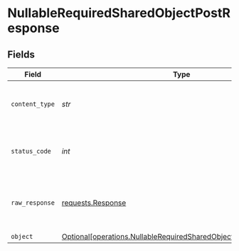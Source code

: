 # NullableRequiredSharedObjectPostResponse


## Fields

| Field                                                                                                                                        | Type                                                                                                                                         | Required                                                                                                                                     | Description                                                                                                                                  |
| -------------------------------------------------------------------------------------------------------------------------------------------- | -------------------------------------------------------------------------------------------------------------------------------------------- | -------------------------------------------------------------------------------------------------------------------------------------------- | -------------------------------------------------------------------------------------------------------------------------------------------- |
| `content_type`                                                                                                                               | *str*                                                                                                                                        | :heavy_check_mark:                                                                                                                           | HTTP response content type for this operation                                                                                                |
| `status_code`                                                                                                                                | *int*                                                                                                                                        | :heavy_check_mark:                                                                                                                           | HTTP response status code for this operation                                                                                                 |
| `raw_response`                                                                                                                               | [requests.Response](https://requests.readthedocs.io/en/latest/api/#requests.Response)                                                        | :heavy_check_mark:                                                                                                                           | Raw HTTP response; suitable for custom response parsing                                                                                      |
| `object`                                                                                                                                     | [Optional[operations.NullableRequiredSharedObjectPostResponseBody]](../../models/operations/nullablerequiredsharedobjectpostresponsebody.md) | :heavy_minus_sign:                                                                                                                           | OK                                                                                                                                           |